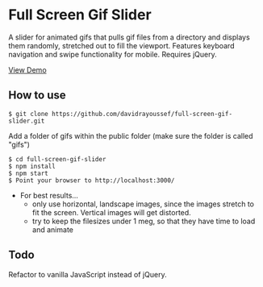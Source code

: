 # Full Screen Gif Slider
A slider for animated gifs that pulls gif files from a directory and displays them randomly, stretched out to fill the viewport. Features keyboard navigation and swipe functionality for mobile. Requires jQuery.

[View Demo](http://davidra.co/full-screen-gif-slider/)

How to use
----------
```shell
$ git clone https://github.com/davidrayoussef/full-screen-gif-slider.git
```
Add a folder of gifs within the public folder (make sure the folder is called "gifs")
```shell
$ cd full-screen-gif-slider
$ npm install
$ npm start
$ Point your browser to http://localhost:3000/
```
- For best results...
  * only use horizontal, landscape images, since the images stretch to fit the screen. Vertical images will get distorted.
  * try to keep the filesizes under 1 meg, so that they have time to load and animate

Todo
----
Refactor to vanilla JavaScript instead of jQuery.
